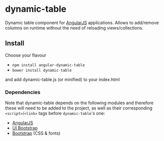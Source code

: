 # dynamic-table

Dynamic table component for [AngularJS](https://github.com/angular/angular.js) applications.
Allows to add/remove columns on runtime without the need of reloading views/collections.

## Install

Choose your flavour

* `npm install angular-dynamic-table`
* `bower install dynamic-table`
    
and add dynamic-table.js (or minified) to your index.html
    
### Dependencies

Note that dynamic-table depends on the following modules and therefore these will need to be added to the project, as well as their corresponding `<script>`/`<link>` tags before `dynamic-table`'s one:

* [AngularJS](https://angularjs.org/)
* [UI Bootstrap](http://angular-ui.github.io/bootstrap/)
* [Bootstrap](http://getbootstrap.com/) (CSS & fonts)
